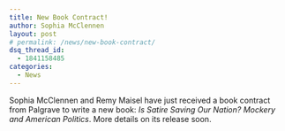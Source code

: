 ```yaml
---
title: New Book Contract!
author: Sophia McClennen
layout: post
# permalink: /news/new-book-contract/
dsq_thread_id:
  - 1841158485
categories:
  - News
---
```

Sophia McClennen and Remy Maisel have just received a book contract from Palgrave to write a new book: *Is Satire Saving Our Nation? Mockery and American Politics*. More details on its release soon.